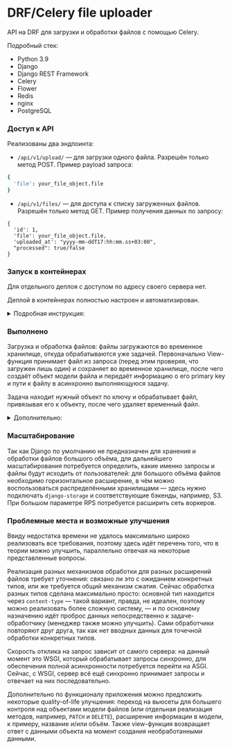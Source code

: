 # DRF/Celery file uploader

API на DRF для загрузки и обработки файлов с помощью Celery.

Подробный стек:

* Python 3.9
* Django
* Django REST Framework
* Celery
* Flower
* Redis
* nginx
* PostgreSQL 

### Доступ к API

Реализованы два эндпоинта:

* `/api/v1/upload/` — для загрузки одного файла. Разрешён только метод POST. Пример payload запроса:
```j
{
  'file': your_file_object.file
}
```
* `/api/v1/files/` — для доступа к списку загруженных файлов. Разрешён только метод GET. Пример получения данных по запросу:
```
{
  'id': 1,
  'file': your_file_object.file,
  'uploaded_at': "yyyy-mm-ddT17:hh:mm.ss+03:00",
  "processed": true/false
}
```

### Запуск в контейнерах
Для отдельного деплоя с доступом по адресу своего сервера нет.

Деплой в контейнерах полностью настроен и автоматизирован.

<details>
<summary>Подробная инструкция:</summary>

* скопировать репозиторий
* настроить переменные окружения в .env файле в соответствии с .env.example;
* собрать образы в docker compose:
```
docker compose build
```
* запустить образы в docker compose:
```
docker compose up
```
</details>

### Выполнено

Загрузка и обработка файлов: файлы загружаются во временное хранилище, откуда обрабатываются уже задачей. Первоначально
View-функция принимает файл из запроса (перед этим проверяя, что загружен лишь один) и сохраняет во временное хранилище,
после чего создаёт объект модели файла и передаёт информацию о его primary key и пути к файлу в асинхронно выполняющуюся
задачу.

Задача находит нужный объект по ключу и обрабатывает файл, привязывая его к объекту, после чего удаляет временный файл.

<details>
<summary>Дополнительно:</summary>

* настроена администраторская панель;
* настроен nginx для выдачи статики админки и api root;
* настроен контейнер flower для визуального интерфейса к задачам воркера Celery, но полноценно доступен он только 
по порту 5555 локального хоста;
</details>

### Масштабирование

Так как Django по умолчанию не предназначен для хранения и обработки файлов большого объёма, для дальнейшего масштабирования 
потребуется определить, какие именно запросы и файлы будут исходить от пользователей: для большого объёма файлов необходимо
горизонтальное расширение, в чём можно воспользоваться распределёнными хранилищами — здесь нужно подключать ```django-storage```
и соответствующие бэкенды, например, S3. При большом параметре RPS потребуется расширить сеть воркеров.


### Проблемные места и возможные улучшения

Ввиду недостатка времени не удалось максимально широко реализовать все требования, поэтому здесь идёт перечень того, что
в теории можно улучшить, параллельно отвечая на некоторые представленные вопросы.

Реализация разных механизмов обработки для разных расширений файлов требует уточнения: связано ли это с ожиданием конкретных
типов, или же требуется общий механизм сжатия. Сейчас обработка разных типов сделана максимально просто: основной тип
находится через `content-type` — такой вариант, правда, не идеален, поэтому можно реализовать более сложную систему, — и
по основному назначению идёт проброс данных непосредственно к задаче-обработчику (менеджер также можно улучшить). Сами
обработчики повторяют друг друга, так как нет вводных данных для точечной обработки конкретных типов.

Скорость отклика на запрос зависит от самого сервера: на данный момент это WSGI, который обрабатывает запросы синхронно, 
для обеспечения полной асинхронности потребуется перейти на ASGI. Сейчас, с WSGI, сервер всё ещё синхронно принимает запросы
и отвечает на них последовательно.

Дополнительно по функционалу приложения можно предложить некоторые quality-of-life улучшения: переход на вьюсеты для
большего контроля над объектами модели файлов (или отдельная реализация методов, например, `PATCH` и `DELETE`), расширение
информации в модели, к примеру, название и/или объём. Также view-функция возвращает ответ с данными объекта на момент
создания необработанными данными.